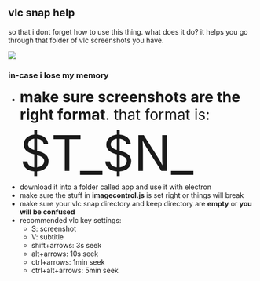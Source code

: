 ## vlc snap help
so that i dont forget how to use this thing. what does it do? it helps you go through that folder of vlc screenshots you have.

![](https://i.imgur.com/yopvPnx.png)

### in-case i lose my memory
- <span style="font-size: 30px">**make sure screenshots are the right format**. that format is: <span style="font-size: 100px">$T_$N_</span></span>
- download it into a folder called app and use it with electron
- make sure the stuff in **imagecontrol.js** is set right or things will break
- make sure your vlc snap directory and keep directory are **empty** or **you will be confused**
- recommended vlc key settings:
    - S: screenshot
    - V: subtitle
    - shift+arrows: 3s seek
    - alt+arrows: 10s seek
    - ctrl+arrows: 1min seek
    - ctrl+alt+arrows: 5min seek
